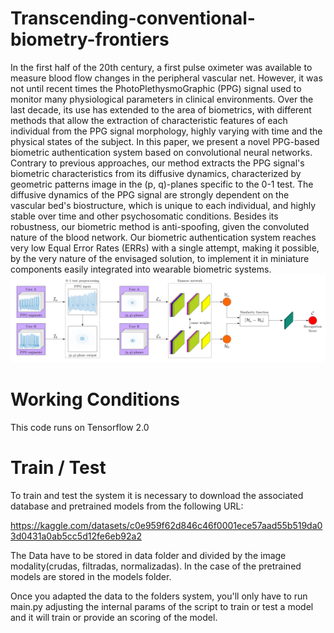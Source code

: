 # Transcending-conventional-biometry-frontiers
In the first half of the 20th century, a first pulse oximeter was available to measure blood flow changes in the peripheral vascular net. However, it was not until recent times the PhotoPlethysmoGraphic (PPG) signal used to monitor many physiological parameters in clinical environments. Over the last decade, its use has extended to the area of biometrics, with different methods that allow the extraction of characteristic features of each individual from the PPG signal morphology, highly varying with time and the physical states of the subject. In this paper, we present a novel PPG-based biometric authentication system based on convolutional neural networks. Contrary to previous approaches, our method extracts the PPG signal's biometric characteristics from its diffusive dynamics, characterized by geometric patterns image in the (p, q)-planes specific to the 0-1 test. The diffusive dynamics of the PPG signal are strongly dependent on the vascular bed's biostructure, which is unique to each individual, and highly stable over time and other psychosomatic conditions. Besides its robustness, our biometric method is anti-spoofing, given the convoluted nature of the blood network. Our biometric authentication system reaches very low Equal Error Rates (ERRs) with a single attempt, making it possible, by the very nature of the envisaged solution, to implement it in miniature components easily integrated into wearable biometric systems. 
![Alt text](diagrama_biometria.png?raw=true "System Blocks Diagram")

# Working Conditions
This code runs on Tensorflow 2.0
# Train / Test
To train and test the system it is necessary to download the associated database and pretrained models from the following URL:

https://kaggle.com/datasets/c0e959f62d846c46f0001ece57aad55b519da03d0431a0ab5cc5d12fe6eb92a2

The Data have to be stored in data folder and divided by the image modality(crudas, filtradas, normalizadas). In the case of the pretrained models are stored in the models folder.

Once you adapted the data to the folders system, you'll only have to run main.py adjusting the internal params of the script to train or test a model and it will train or provide an scoring of the model.

